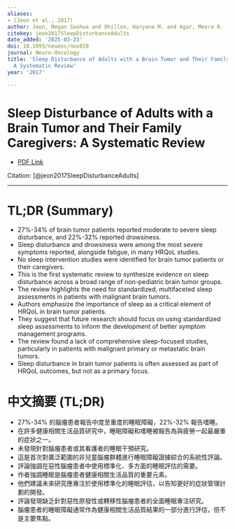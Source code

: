 ```yaml
---
aliases:
- (Jeon et al., 2017)
author: Jeon, Megan Soohwa and Dhillon, Haryana M. and Agar, Meera R.
citekey: jeon2017SleepDisturbanceAdults
date_added: '2025-03-23'
doi: 10.1093/neuonc/nox019
journal: Neuro-Oncology
title: 'Sleep Disturbance of Adults with a Brain Tumor and Their Family Caregivers:
  A Systematic Review'
year: '2017'

---
```

# Sleep Disturbance of Adults with a Brain Tumor and Their Family Caregivers: A Systematic Review
- [PDF Link](zotero://open-pdf/library/items/DNP6L9UP)

Citation: [@jeon2017SleepDisturbanceAdults]

***
# TL;DR (Summary)
- 27%-34% of brain tumor patients reported moderate to severe sleep disturbance, and 22%-32% reported drowsiness.
- Sleep disturbance and drowsiness were among the most severe symptoms reported, alongside fatigue, in many HRQoL studies.
- No sleep intervention studies were identified for brain tumor patients or their caregivers.
- This is the first systematic review to synthesize evidence on sleep disturbance across a broad range of non-pediatric brain tumor groups.
- The review highlights the need for standardized, multifaceted sleep assessments in patients with malignant brain tumors.
- Authors emphasize the importance of sleep as a critical element of HRQoL in brain tumor patients.
- They suggest that future research should focus on using standardized sleep assessments to inform the development of better symptom management programs.
- The review found a lack of comprehensive sleep-focused studies, particularly in patients with malignant primary or metastatic brain tumors.
- Sleep disturbance in brain tumor patients is often assessed as part of HRQoL outcomes, but not as a primary focus.

# 中文摘要 (TL;DR)
- 27%-34% 的腦瘤患者報告中度至重度的睡眠障礙，22%-32% 報告嗜睡。
- 在許多健康相關生活品質研究中，睡眠障礙和嗜睡被報告為與疲勞一起最嚴重的症狀之一。
- 未發現針對腦瘤患者或其看護者的睡眠干預研究。
- 這是首次對廣泛範圍的非兒童腦瘤群體進行睡眠障礙證據綜合的系統性評論。
- 評論強調在惡性腦瘤患者中使用標準化、多方面的睡眠評估的需要。
- 作者強調睡眠是腦瘤患者健康相關生活品質的重要元素。
- 他們建議未來研究應專注於使用標準化的睡眠評估，以告知更好的症狀管理計劃的開發。
- 評論發現缺乏針對惡性原發性或轉移性腦瘤患者的全面睡眠專注研究。
- 腦瘤患者的睡眠障礙通常作為健康相關生活品質結果的一部分進行評估，但不是主要焦點。
